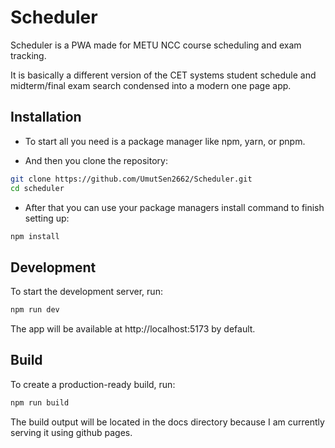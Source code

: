 # Scheduler

Scheduler is a PWA made for METU NCC course scheduling and exam tracking.

It is basically a different version of the CET systems student schedule and midterm/final exam search condensed into a modern one page app.

## Installation

-   To start all you need is a package manager like npm, yarn, or pnpm.

-   And then you clone the repository:

```bash
git clone https://github.com/UmutSen2662/Scheduler.git
cd scheduler
```

-   After that you can use your package managers install command to finish setting up:

```bash
npm install
```

## Development

To start the development server, run:

```bash
npm run dev
```

The app will be available at http://localhost:5173 by default.

## Build

To create a production-ready build, run:

```bash
npm run build
```

The build output will be located in the docs directory because I am currently serving it using github pages.
